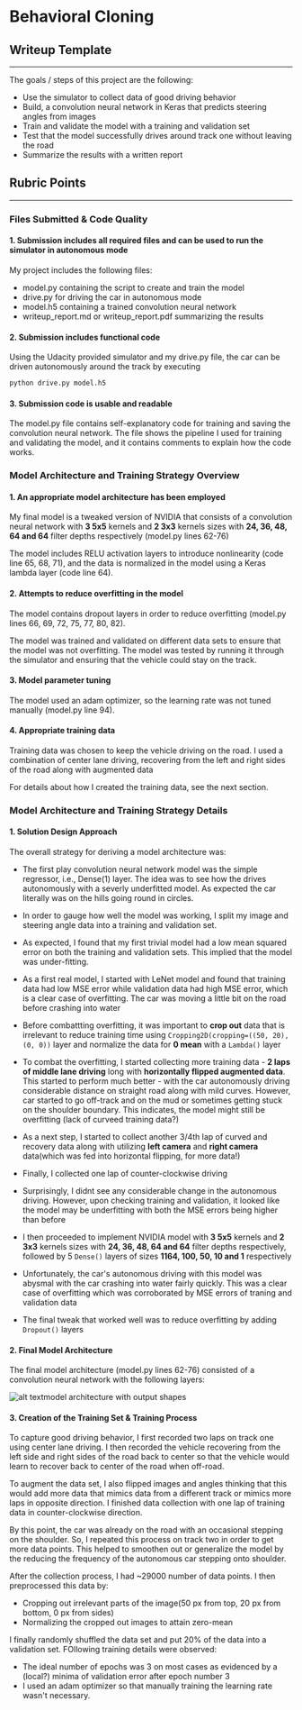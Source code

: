 # **Behavioral Cloning** 

## Writeup Template

---

The goals / steps of this project are the following:
* Use the simulator to collect data of good driving behavior
* Build, a convolution neural network in Keras that predicts steering angles from images
* Train and validate the model with a training and validation set
* Test that the model successfully drives around track one without leaving the road
* Summarize the results with a written report


## Rubric Points
---
### Files Submitted & Code Quality

#### 1. Submission includes all required files and can be used to run the simulator in autonomous mode

My project includes the following files:
* model.py containing the script to create and train the model
* drive.py for driving the car in autonomous mode
* model.h5 containing a trained convolution neural network 
* writeup_report.md or writeup_report.pdf summarizing the results

#### 2. Submission includes functional code
Using the Udacity provided simulator and my drive.py file, the car can be driven autonomously around the track by executing 
```sh
python drive.py model.h5
```

#### 3. Submission code is usable and readable

The model.py file contains self-explanatory code for training and saving the convolution neural network. The file shows the pipeline 
I used for training and validating the model, and it contains comments to explain how the code works.

### Model Architecture and Training Strategy Overview

#### 1. An appropriate model architecture has been employed

My final model is a tweaked version of NVIDIA that consists of a convolution neural network with **3 5x5** kernels and **2 3x3** kernels sizes 
with **24, 36, 48, 64 and 64** filter depths respectively (model.py lines 62-76) 

The model includes RELU activation layers to introduce nonlinearity (code line 65, 68, 71), and the data is normalized in the model 
using a Keras lambda layer (code line 64). 

#### 2. Attempts to reduce overfitting in the model

The model contains dropout layers in order to reduce overfitting (model.py lines 66, 69, 72, 75, 77, 80, 82). 

The model was trained and validated on different data sets to ensure that the model was not overfitting.
The model was tested by running it through the simulator and ensuring that the vehicle could stay on the track.

#### 3. Model parameter tuning

The model used an adam optimizer, so the learning rate was not tuned manually (model.py line 94).

#### 4. Appropriate training data

Training data was chosen to keep the vehicle driving on the road. I used a combination of center lane driving, recovering from the left
and right sides of the road along with augmented data

For details about how I created the training data, see the next section. 

### Model Architecture and Training Strategy Details

#### 1. Solution Design Approach

The overall strategy for deriving a model architecture was:

* The first play convolution neural network model was the simple regressor, i.e., Dense(1) layer. The idea was to see how the
 drives autonomously with a severly underfitted model. As expected the car literally was on the hills going round in circles.
* In order to gauge how well the model was working, I split my image and steering angle data into a training and validation set. 
* As expected, I found that my first trivial model had a low mean squared error on both the training and validation sets. 
This implied that the model was under-fitting. 
* As a first real model, I started with LeNet model and found that training data had low MSE error while validation data
had high MSE error, which is a clear case of overfitting. The car was moving a little bit on the road before crashing into water
* Before combattting overfitting, it was important to **crop out** data that is irrelevant to reduce training time using 
```Cropping2D(cropping=((50, 20), (0, 0))``` layer and normalize the data for **0 mean** with a ```Lambda()``` layer

* To combat the overfitting, I started collecting more training data - **2 laps of middle lane driving** long with 
**horizontally flipped augmented data**. This started to perform much better - with the car autonomously driving considerable 
distance on straight road along with mild curves. However, car started to go off-track and on the mud or sometimes getting stuck 
on the shoulder boundary. This indicates, the model might still be overfitting (lack of curveed training data?)
* As a next step, I started to collect another 3/4th lap of curved and recovery data along with utilizing **left camera** and
**right camera** data(which was fed into horizontal flipping, for more data!)
* Finally, I collected one lap of counter-clockwise driving
* Surprisingly, I didnt see any considerable change in the autonomous driving. However, upon checking training and validation, it looked 
like the model may be underfitting with both the MSE errors being higher than before
* I then proceeded to implement NVIDIA model with **3 5x5** kernels and **2 3x3** kernels sizes 
with **24, 36, 48, 64 and 64** filter depths respectively, followed by 5 ```Dense()``` layers of sizes **1164, 100, 50, 10 and 1** respectively
* Unfortunately, the car's autonomous driving with this model was abysmal with the car crashing into water fairly quickly.
This was a clear case of overfitting which was corroborated by MSE errors of traning and validation data
* The final tweak that worked well was to reduce overfitting by adding ```Dropout()``` layers

#### 2. Final Model Architecture

The final model architecture (model.py lines 62-76) consisted of a convolution neural network with the following layers:

![alt textmodel architecture with output shapes](model_architecture.png)

#### 3. Creation of the Training Set & Training Process

To capture good driving behavior, I first recorded two laps on track one using center lane driving. 
I then recorded the vehicle recovering from the left side and right sides of the road back to center so that the vehicle 
would learn to recover back to center of the road when off-road.

To augment the data set, I also flipped images and angles thinking that this would add more data that mimics data
from a different track or mimics more laps in opposite direction. I finished data collection with one lap of training data
in counter-clockwise direction.

By this point, the car was already on the road with an occasional stepping on the shoulder. So, I repeated this process
on track two in order to get more data points. This helped to smoothen out or generalize the model by the reducing the
frequency of the autonomous car stepping onto shoulder.

After the collection process, I had ~29000 number of data points. I then preprocessed this data by:
* Cropping out irrelevant parts of the image(50 px from top, 20 px from bottom, 0 px from sides)
* Normalizing the cropped out images to attain zero-mean

I finally randomly shuffled the data set and put 20% of the data into a validation set. FOllowing training details were observed:

* The ideal number of epochs was 3 on most cases as evidenced by a (local?) minima of validation error after epoch number 3
* I used an adam optimizer so that manually training the learning rate wasn't necessary.
